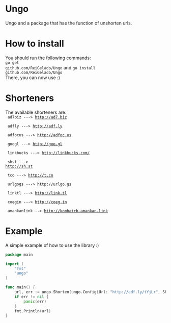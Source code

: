 # Ungo
Ungo and a package that has the function of unshorten urls.
# How to install
You should run the following commands:<br>
<code>go get github.com/ReiGelado/Ungo</code>
and
<code>go install github.com/ReiGelado/Ungo</code>
<br>There, you can now use :)
# Shorteners
The available shorteners are:<br>
<code> ad7biz ---> http://ad7.biz <p>
adfly ---> http://adf.ly <p>
adfocus ---> http://adfoc.us <p>
googl ---> http://goo.gl <p>
linkbucks ---> http://linkbucks.com/<p>
shst ---> http://sh.st <p>
tco ---> http://t.co <p>
urlgogs ---> http://urlgo.gs <p>
linktl ---> http://link.tl <p>
coegin ---> http://coeg.in <p>
amankanlink --> http://kombatch.amankan.link <p></code>

# Example
A simple example of how to use the library :)

```go
package main

import (
	"fmt"
	"ungo"
)

func main() {
	url, err := ungo.Shorten(ungo.Config{Url: "http://adf.ly/tYjLr", Shortener:"adfly"})
	if err != nil {
		panic(err)
	}
	fmt.Println(url)
}

```